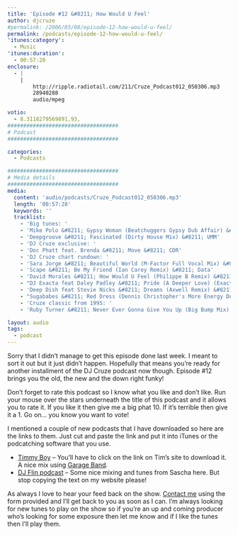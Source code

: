 ```yaml
---
title: 'Episode #12 &#8211; How Would U Feel'
author: djcruze
#permalink: /2006/03/08/episode-12-how-would-u-feel/
permalink: /podcasts/episode-12-how-would-u-feel/
'itunes:category':
  - Music
'itunes:duration':
  - 00:57:28
enclosure:
  - |
    |
        http://ripple.radiotail.com/211/Cruze_Podcast012_050306.mp3
        28940288
        audio/mpeg

votio:
  - 8.3118279569891,93,
###################################
# Podcast
###################################

categories:
  - Podcasts

###################################
# Media details
###################################
media:
  content: 'audio/podcasts/Cruze_Podcast012_050306.mp3'
  length: '00:57:28'
  keywords: ''
  tracklist:
    - 'Big tunes: '
    - 'Mike Polo &#8211; Gypsy Woman (Beatchuggers Gypsy Dub Affair) &#8211; Disco:Wax'
    - 'Deepgroove &#8211; Fascinated (Dirty House Mix) &#8211; UMM'
    - 'DJ Cruze exclusive: '
    - 'Doc Phatt feat. Brenda &#8211; Move &#8211; CDR'
    - 'DJ Cruze chart rundown: '
    - 'Sara Jorge &#8211; Beautiful World (M-Factor Full Vocal Mix) &#8211; Purple City'
    - 'Scape &#8211; Be My Friend (Ian Carey Remix) &#8211; Data'
    - 'David Morales &#8211; How Would U Feel (Philippe B Remix) &#8211; Data'
    - "DJ Exacta feat Daley Padley &#8211; Pride (A Deeper Love) (Exacta's Vocal Mix) &#8211; Compulsive"
    - 'Deep Dish feat Stevie Nicks &#8211; Dreams (Axwell Remix) &#8211; Positiva'
    - "Sugababes &#8211; Red Dress (Dennis Christopher's More Energy Dub) &#8211; Island"
    - 'Cruze classic from 1995: '
    - 'Ruby Turner &#8211; Never Ever Gonna Give You Up (Big Bump Mix) (from the Club Diamonds EP) &#8211; Wired Recordings'

layout: audio
tags:
  - podcast
---
```


Sorry that I didn&#8217;t manage to get this episode done last week. I meant to sort it out but it just didn&#8217;t happen. Hopefully that means you&#8217;re ready for another installment of the DJ Cruze podcast now though. Episode #12 brings you the old, the new and the down right funky!

Don&#8217;t forget to rate this podcast so I know what you like and don&#8217;t like. Run your mouse over the stars underneath the title of this podcast and it allows you to rate it. If you like it then give me a big phat 10. If it&#8217;s terrible then give it a 1. Go on&#8230; you know you want to vote!

I mentioned a couple of new podcasts that I have downloaded so here are the links to them. Just cut and paste the link and put it into iTunes or the podcatching software that you use.

- [Timmy Boy][23] &#8211; You&#8217;ll have to click on the link on Tim&#8217;s site to download it. A nice mix using [Garage Band][24].
- [DJ Flin podcast][25] &#8211; Some nice mixing and tunes from Sascha here. But stop copying the text on my website please!

As always I love to hear your feed back on the show. [Contact me][26] using the form provided and I&#8217;ll get back to you as soon as I can. I&#8217;m always looking for new tunes to play on the show so if you&#8217;re an up and coming producer who&#8217;s looking for some exposure then let me know and if I like the tunes then I&#8217;ll play them.

[1]: http://ripple.radiotail.com/211/Cruze_Podcast012_050306.mp3
[2]: http://www.djcruze.co.uk/cms/podcasts/feed/rss2
[3]: http://www.beatchuggers.dk/
[4]: http://www.discowax.com/
[5]: http://www.deepgrooveworld.com/
[6]: http://www.ummrecords.com/
[7]: http://docphatt.com/
[8]: http://www.discogs.com/artist/Sara+Jorge/
[9]: http://www.discogs.com/artist/M+Factor/
[10]: http://www.purplecitymusic.com/
[11]: http://www.ian45carey.com/
[12]: http://www.ministryofsound.com/
[13]: http://www.defmix.com/
[14]: http://www.djphilippeb.com/
[15]: http://www.deepdish.com/
[16]: http://www.nicksfix.com/
[17]: http://www.axwell.nu/
[18]: http://www.positivarecords.com/
[19]: http://www.sugababes.com/
[20]: http://www.spinninrecords.nl/
[21]: http://www.islandrecords.co.uk/
[22]: http://www.discogs.com/release/306967
[23]: http://web.mac.com/timrandall1/iWeb/Site/Podcast/Podcast.html
[24]: http://www.apple.com/ilife/garageband/
[25]: http://www.the-one-and-only.co.uk/podcast/?feed=rss2
[26]: /cms/contact/
